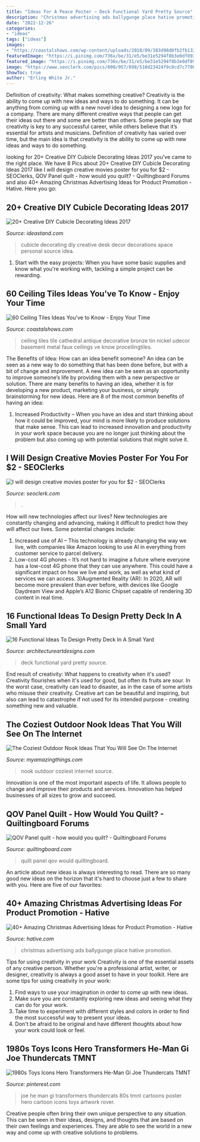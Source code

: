 ```yaml
---
title: "Ideas For A Peace Poster ~ Deck Functional Yard Pretty Source"
description: "Christmas advertising ads ballygunge place hative promotion"
date: "2022-12-26"
categories:
- "ideas"
tags: ["ideas"]
images:
- "https://coastalshows.com/wp-content/uploads/2018/09/383d98d0fb2fb1328f0f030528bba309.jpg"
featuredImage: "https://i.pinimg.com/736x/be/31/e5/be31e5294f8b3e0df8936492c9e14446.jpg"
featured_image: "https://i.pinimg.com/736x/be/31/e5/be31e5294f8b3e0df8936492c9e14446.jpg"
image: "https://www.seoclerk.com/pics/000/957/898/510d23424f9c8cd7c77002e21eff747a.jpg"
ShowToc: true
author: "Erling White Jr."
---
```



Definition of creativity: What makes something creative?
Creativity is the ability to come up with new ideas and ways to do something. It can be anything from coming up with a new novel idea to designing a new logo for a company. There are many different creative ways that people can get their ideas out there and some are better than others. Some people say that creativity is key to any successful career, while others believe that it’s essential for artists and musicians. Definition of creativity has varied over time, but the main idea is that creativity is the ability to come up with new ideas and ways to do something.

	

		
looking for 20+ Creative DIY Cubicle Decorating Ideas 2017 you've came to the right place. We have 8 Pics about 20+ Creative DIY Cubicle Decorating Ideas 2017 like I will design creative movies poster for you for $2 - SEOClerks, QOV Panel quilt - how would you quilt? - Quiltingboard Forums and also 40+ Amazing Christmas Advertising Ideas for Product Promotion - Hative. Here you go:
		
    
## 20+ Creative DIY Cubicle Decorating Ideas 2017

<img loading=lazy src="http://ideastand.com/wp-content/uploads/2014/06/cubicle-decorating-ideas/4-cubicle-decorating-ideas.jpg" onerror="this.onerror=null;this.src='https://tse2.mm.bing.net/th?id=OIP.VHOx8lixeW7JpfU3SP7vlgHaJ4&amp;pid=15.1';" alt="20+ Creative DIY Cubicle Decorating Ideas 2017">

_Source: ideastand.com_

>cubicle decorating diy creative desk decor decorations space personal source idea. 

	

1. Start with the easy projects: When you have some basic supplies and know what you're working with, tackling a simple project can be rewarding.

    
## 60 Ceiling Tiles Ideas You&#039;ve To Know - Enjoy Your Time

<img loading=lazy src="https://coastalshows.com/wp-content/uploads/2018/09/383d98d0fb2fb1328f0f030528bba309.jpg" onerror="this.onerror=null;this.src='https://tse4.mm.bing.net/th?id=OIP.oB9gvmyNU10Z5kMQP2hAaQHaJ4&amp;pid=15.1';" alt="60 Ceiling Tiles Ideas You&#039;ve to Know - Enjoy Your Time">

_Source: coastalshows.com_

>ceiling tiles tile cathedral antique decorative bronze tin nickel udecor basement metal faux ceilings ve know proceilingtiles. 

	

The Benefits of Idea: How can an idea benefit someone?
An idea can be seen as a new way to do something that has been done before, but with a bit of change and improvement. A new idea can be seen as an opportunity to improve someone’s life by providing them with a new perspective or solution. There are many benefits to having an idea, whether it is for developing a new product, marketing your business, or simply brainstorming for new ideas. Here are 8 of the most common benefits of having an idea: 
1. Increased Productivity – When you have an idea and start thinking about how it could be improved, your mind is more likely to produce solutions that make sense. This can lead to increased innovation and productivity in your work space because you are no longer just thinking about the problem but also coming up with potential solutions that might solve it. 

    
## I Will Design Creative Movies Poster For You For $2 - SEOClerks

<img loading=lazy src="https://www.seoclerk.com/pics/000/957/898/510d23424f9c8cd7c77002e21eff747a.jpg" onerror="this.onerror=null;this.src='https://tse3.mm.bing.net/th?id=OIP.UQ0jQk-cjNfHcALiHv90egHaKe&amp;pid=15.1';" alt="I will design creative movies poster for you for $2 - SEOClerks">

_Source: seoclerk.com_

>. 

	

How will new technologies affect our lives?
New technologies are constantly changing and advancing, making it difficult to predict how they will affect our lives. Some potential changes include: 
1) Increased use of AI – This technology is already changing the way we live, with companies like Amazon looking to use AI in everything from customer service to parcel delivery. 
2) Low-cost 4G phones – It’s not hard to imagine a future where everyone has a low-cost 4G phone that they can use anywhere. This could have a significant impact on how we live and work, as well as what kind of services we can access. 
3)Augmented Reality (AR): In 2020, AR will become more prevalent than ever before, with devices like Google Daydream View and Apple’s A12 Bionic Chipset capable of rendering 3D content in real time.

    
## 16 Functional Ideas To Design Pretty Deck In A Small Yard

<img loading=lazy src="https://www.architectureartdesigns.com/wp-content/uploads/2016/03/4-53.jpg" onerror="this.onerror=null;this.src='https://tse3.mm.bing.net/th?id=OIP.QvcgdS1OcU7ORPTFuWE8hAAAAA&amp;pid=15.1';" alt="16 Functional Ideas To Design Pretty Deck In A Small Yard">

_Source: architectureartdesigns.com_

>deck functional yard pretty source. 

	

End result of creativity: What happens to creativity when it's used?
Creativity flourishes when it's used for good, but often its fruits are sour. In the worst case, creativity can lead to disaster, as in the case of some artists who misuse their creativity. Creative art can be beautiful and inspiring, but also can lead to catastrophe if not used for its intended purpose - creating something new and valuable.

    
## The Coziest Outdoor Nook Ideas That You Will See On The Internet

<img loading=lazy src="http://myamazingthings.com/wp-content/uploads/2018/04/outdoor-nook-.jpg" onerror="this.onerror=null;this.src='https://tse2.mm.bing.net/th?id=OIP.CKi_tNhrIFYV5yebU8xn1AHaJ4&amp;pid=15.1';" alt="The Coziest Outdoor Nook Ideas That You Will See On The Internet">

_Source: myamazingthings.com_

>nook outdoor coziest internet source. 

	

Innovation is one of the most important aspects of life. It allows people to change and improve their products and services. Innovation has helped businesses of all sizes to grow and succeed.

    
## QOV Panel Quilt - How Would You Quilt? - Quiltingboard Forums

<img loading=lazy src="https://www.quiltingboard.com/attachments/main-f1/602398d1539190540-quilt-al-2018-.jpg" onerror="this.onerror=null;this.src='https://tse1.mm.bing.net/th?id=OIP.EfJucvItKD576gkucebzDAHaJ4&amp;pid=15.1';" alt="QOV Panel quilt - how would you quilt? - Quiltingboard Forums">

_Source: quiltingboard.com_

>quilt panel qov would quiltingboard. 

	

An article about new ideas is always interesting to read. There are so many good new ideas on the horizon that it's hard to choose just a few to share with you. Here are five of our favorites: 

    
## 40+ Amazing Christmas Advertising Ideas For Product Promotion - Hative

<img loading=lazy src="https://hative.com/wp-content/uploads/2013/10/xmas-ads/ballygunge-place-christmas-ads-44.jpg" onerror="this.onerror=null;this.src='https://tse1.mm.bing.net/th?id=OIP.IGXziq84Aa046viRGKYemwHaLA&amp;pid=15.1';" alt="40+ Amazing Christmas Advertising Ideas for Product Promotion - Hative">

_Source: hative.com_

>christmas advertising ads ballygunge place hative promotion. 

	

Tips for using creativity in your work
Creativity is one of the essential assets of any creative person. Whether you're a professional artist, writer, or designer, creativity is always a good asset to have in your toolkit. Here are some tips for using creativity in your work:
1. Find ways to use your imagination in order to come up with new ideas.
2. Make sure you are constantly exploring new ideas and seeing what they can do for your work.
3. Take time to experiment with different styles and colors in order to find the most successful way to present your ideas.
4. Don't be afraid to be original and have different thoughts about how your work could look or feel.

    
## 1980s Toys Icons Hero Transformers He-Man Gi Joe Thundercats TMNT

<img loading=lazy src="https://i.pinimg.com/736x/be/31/e5/be31e5294f8b3e0df8936492c9e14446.jpg" onerror="this.onerror=null;this.src='https://tse1.mm.bing.net/th?id=OIP.7SEbiq29BcrNotdPjD5OxgHaKB&amp;pid=15.1';" alt="1980s Toys Icons Hero Transformers He-Man Gi Joe Thundercats TMNT">

_Source: pinterest.com_

>joe he man gi transformers thundercats 80s tmnt cartoons poster hero cartoon icons toys artwork rover. 

	

Creative people often bring their own unique perspective to any situation. This can be seen in their ideas, designs, and thoughts that are based on their own feelings and experiences. They are able to see the world in a new way and come up with creative solutions to problems.

